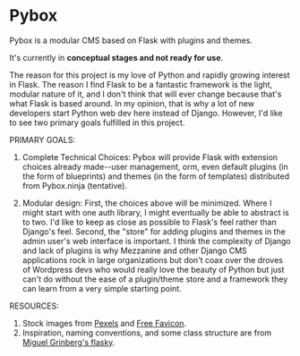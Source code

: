 # Pybox
Pybox is a modular CMS based on Flask with plugins and themes.

It's currently in **conceptual stages and not ready for use**.

The reason for this project is my love of Python and rapidly growing interest in Flask. The reason I find Flask to be a fantastic framework is the light, modular nature of it, and I don't think that will ever change because that's what Flask is based around. In my opinion, that is why a lot of new developers start Python web dev here instead of Django. However, I'd like to see two primary goals fulfilled in this project.

PRIMARY GOALS:

1. Complete Technical Choices: Pybox will provide Flask with extension choices already made--user management, orm, even default plugins (in the form of blueprints) and themes (in the form of templates) distributed from Pybox.ninja (tentative).

2. Modular design: First, the choices above will be minimized. Where I might start with one auth library, I might eventually be able to abstract is to two. I'd like to keep as close as possible to Flask's feel rather than Django's feel. Second, the "store" for adding plugins and themes in the admin user's web interface is important. I think the complexity of Django and lack of plugins is why Mezzanine and other Django CMS applications rock in large organizations but don't coax over the droves of Wordpress devs who would really love the beauty of Python but just can't do without the ease of a plugin/theme store and a framework they can learn from a very simple starting point.

RESOURCES:

1. Stock images from [Pexels](www.pexels.com) and [Free Favicon](www.freefavicon.com).
2. Inspiration, naming conventions, and some class structure are from [Miguel Grinberg's flasky](https://github.com/miguelgrinberg/flasky).
